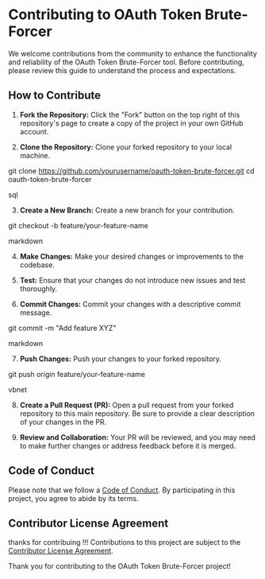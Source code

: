 # Contributing to OAuth Token Brute-Forcer

We welcome contributions from the community to enhance the functionality and reliability of the OAuth Token Brute-Forcer tool. Before contributing, please review this guide to understand the process and expectations.

## How to Contribute

1. **Fork the Repository:** Click the "Fork" button on the top right of this repository's page to create a copy of the project in your own GitHub account.

2. **Clone the Repository:** Clone your forked repository to your local machine.

git clone https://github.com/yourusername/oauth-token-brute-forcer.git
cd oauth-token-brute-forcer

sql


3. **Create a New Branch:** Create a new branch for your contribution.

git checkout -b feature/your-feature-name

markdown


4. **Make Changes:** Make your desired changes or improvements to the codebase.

5. **Test:** Ensure that your changes do not introduce new issues and test thoroughly.

6. **Commit Changes:** Commit your changes with a descriptive commit message.

git commit -m "Add feature XYZ"

markdown


7. **Push Changes:** Push your changes to your forked repository.

git push origin feature/your-feature-name

vbnet


8. **Create a Pull Request (PR):** Open a pull request from your forked repository to this main repository. Be sure to provide a clear description of your changes in the PR.

9. **Review and Collaboration:** Your PR will be reviewed, and you may need to make further changes or address feedback before it is merged.

## Code of Conduct

Please note that we follow a [Code of Conduct](CODE_OF_CONDUCT.md). By participating in this project, you agree to abide by its terms.

## Contributor License Agreement

thanks for contribuing !!!
Contributions to this project are subject to the [Contributor License Agreement](CONTRIBUTING.md).

Thank you for contributing to the OAuth Token Brute-Forcer project!
